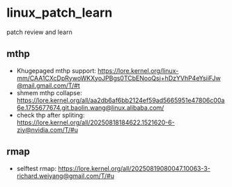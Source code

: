 # linux_patch_learn
patch  review and learn

## mthp
 - Khugepaged mthp support: https://lore.kernel.org/linux-mm/CAA1CXcDpRywoWKXyoJPBgs0TCbENooQsj+hDzYVhP4eYsiiFJw@mail.gmail.com/T/#t
 - shmem mthp collapse: https://lore.kernel.org/all/aa2db6af6bb2124ef59ad5665951e47806c00a6e.1755677674.git.baolin.wang@linux.alibaba.com/
 - check thp after spliting: https://lore.kernel.org/all/20250818184622.1521620-6-ziy@nvidia.com/T/#u


## rmap
 - selftest rmap: https://lore.kernel.org/all/20250819080047.10063-3-richard.weiyang@gmail.com/T/#u
